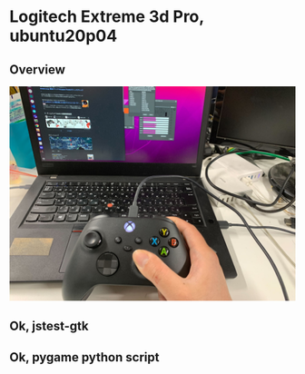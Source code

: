 # Logitech Extreme 3d Pro, ubuntu20p04

## Overview
![ok_generic_xbox_controller](./ok_generic_xbox_controller.jpg)

## Ok, jstest-gtk

## Ok, pygame python script
